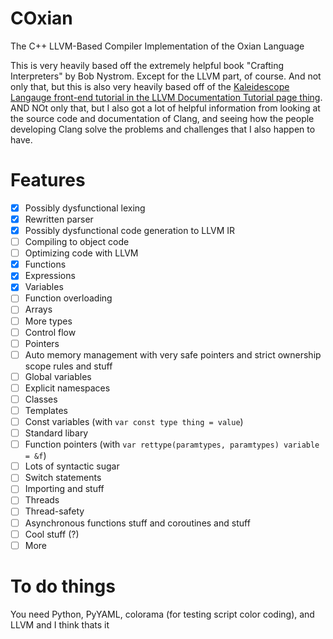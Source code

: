 # COxian
The C++ LLVM-Based Compiler Implementation of the Oxian Language

This is very heavily based off the extremely helpful book "Crafting Interpreters" by Bob Nystrom. Except for the LLVM part, of course.
And not only that, but this is also very heavily based off of the [Kaleidescope Langauge front-end tutorial in the LLVM Documentation Tutorial page thing](https://llvm.org/docs/tutorial/MyFirstLanguageFrontend/index.html).
AND NOt only that, but I also got a lot of helpful information from looking at the source code and documentation of Clang, and seeing how the people developing Clang solve the problems and challenges that I also happen to have.

# Features

- [x] Possibly dysfunctional lexing
- [x] Rewritten parser
- [x] Possibly dysfunctional code generation to LLVM IR
- [ ] Compiling to object code
- [ ] Optimizing code with LLVM
- [x] Functions
- [x] Expressions
- [x] Variables
- [ ] Function overloading
- [ ] Arrays
- [ ] More types
- [ ] Control flow
- [ ] Pointers
- [ ] Auto memory management with very safe pointers and strict ownership scope rules and stuff
- [ ] Global variables
- [ ] Explicit namespaces
- [ ] Classes
- [ ] Templates
- [ ] Const variables (with `var const type thing = value`)
- [ ] Standard libary
- [ ] Function pointers (with `var rettype(paramtypes, paramtypes) variable = &f`)
- [ ] Lots of syntactic sugar
- [ ] Switch statements
- [ ] Importing and stuff
- [ ] Threads
- [ ] Thread-safety
- [ ] Asynchronous functions stuff and coroutines and stuff
- [ ] Cool stuff (?)
- [ ] More

# To do things
You need Python, PyYAML, colorama (for testing script color coding), and LLVM
and I think thats it
